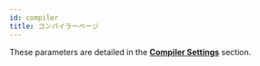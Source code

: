 ```yaml
---
id: compiler
title: コンパイラーページ
---
```


These parameters are detailed in the [**Compiler Settings**](../Project/compiler.md#compiler-settings) section.
